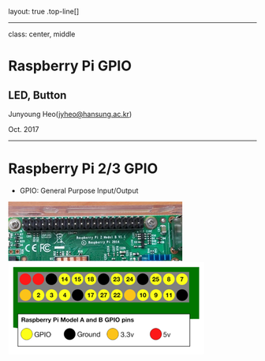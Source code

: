 layout: true
.top-line[]

---
class: center, middle

# Raspberry Pi GPIO 
## LED, Button

Junyoung Heo(jyheo@hansung.ac.kr)

Oct. 2017

---
# Raspberry Pi 2/3 GPIO
* GPIO: General Purpose Input/Output

![](images/gpio.png)
![](images/gpio2.png)